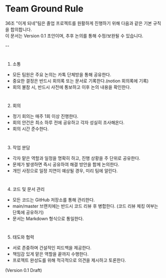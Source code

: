 # Team Ground Rule 

36조 "이게 되네"팀은 졸업 프로젝트를 원활하게 진행하기 위해 다음과 같은 기본 규칙을 합의합니다.  
이 문서는 Version 0.1 초안이며, 추후 논의를 통해 수정/보완될 수 있습니다.

--

# 
1. 소통 
- 모든 팀원은 주요 논의는 카톡 단체방을 통해 공유한다.  
- 중요한 결정은 반드시 회의록 또는 문서로 기록한다.(notion 회의록에 기록) 
- 회의 불참 시, 반드시 사전에 통보하고 이후 논의 내용을 확인한다.  

# 
2. 회의 
- 정기 회의는 매주 1회 이상 진행한다.  
- 회의 안건은 최소 하루 전에 공유하고 각자 성실히 조사해온다.  
- 회의 시간 준수한다.

# 
3. 작업 분담 
- 각자 맡은 역할과 일정을 명확히 하고, 진행 상황을 주 단위로 공유한다.  
- 문제가 발생하면 즉시 공유하여 해결 방안을 함께 논의한다.  
- 개인 사정으로 일정 지연이 예상될 경우, 미리 팀에 알린다.  

# 
4. 코드 및 문서 관리 
- 모든 코드는 GitHub 저장소를 통해 관리한다.  
- main/master 브랜치에는 반드시 코드 리뷰 후 병합한다. (코드 리뷰 체킹 여부는 단톡에 공유하기)
- 문서는 Markdown 형식으로 통일한다.  

# 
5. 태도와 협력 
- 서로 존중하며 건설적인 피드백을 제공한다.  
- 책임감 있게 맡은 역할을 끝까지 수행한다.  
- 프로젝트 완성도를 위해 적극적으로 의견을 제시하고 토론한다.  

(Version 0.1 Draft)
